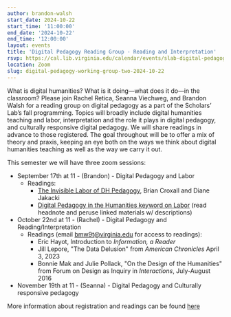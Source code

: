 ```yaml
---
author: brandon-walsh
start_date: 2024-10-22
start_time: '11:00:00'
end_date: '2024-10-22'
end_time: '12:00:00'
layout: events
title: 'Digital Pedagogy Reading Group - Reading and Interpretation'
rsvp: https://cal.lib.virginia.edu/calendar/events/slab-digital-pedagogy-reading-group
location: Zoom
slug: digital-pedagogy-working-group-two-2024-10-22
---
```

What is digital humanities? What is it doing—what does it do—in the classroom? Please join Rachel Retica, Seanna Viechweg, and Brandon Walsh for a reading group on digital pedagogy as a part of the Scholars’ Lab’s fall programming. Topics will broadly include digital humanities teaching and labor, interpretation and the role it plays in digital pedagogy, and culturally responsive digital pedagogy. We will share readings in advance to those registered. The goal throughout will be to offer a mix of theory and praxis, keeping an eye both on the ways we think about digital humanities teaching as well as the way we carry it out.

This semester we will have three zoom sessions:

* September 17th at 11 - (Brandon) - Digital Pedagogy and Labor 
    * Readings:
        * [The Invisible Labor of DH Pedagogy](https://hcommons.org/deposits/item/hc:55203/), Brian Croxall and Diane Jakacki
        * [Digital Pedagogy in the Humanities keyword on Labor](https://digitalpedagogy.hcommons.org/keyword/Labor) (read headnote and peruse linked materials w/ descriptions)
* October 22nd at 11 - (Rachel) - Digital Pedagogy and Reading/Interpretation
    * Readings (email bmw9t@virginia.edu for access to readings):
        * Eric Hayot, Introduction to *Information, a Reader*
        * Jill Lepore, "The Data Delusion" from *American Chronicles* April 3, 2023
        * Bonnie Mak and Julie Pollack, "On the Design of the Humanities" from Forum on Design as Inquiry in *Interactions*, July-August 2016
* November 19th at 11 - (Seanna) - Digital Pedagogy and Culturally responsive pedagogy

More information about registration and readings can be found [here](https://cal.lib.virginia.edu/calendar/events/slab-digital-pedagogy-reading-group)